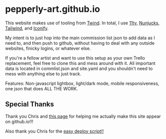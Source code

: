 # pepperly-art.github.io

This website makes use of tooling from [Twind](https://craigerskine.github.io/11ty-twind/). In total, I use [11ty](https://www.11ty.dev/), [Nunjucks](https://mozilla.github.io/nunjucks/), [Tailwind](https://tailwindcss.com/), and [Iconify](https://icon-sets.iconify.design/).

My intent is to just hop into the main commission list json to add data as I need to, and then push to github, without having to deal with any outside websites, finicky logins, or whatever else.

If you're a fellow artist and want to use this setup as your own Trello replacement, feel free to clone this and mess around with it. All important data is located in commlist.json and site.yaml and you shouldn't need to mess with anything else to just track. 

Features: Non-javascript lightbox, light/dark mode, mobile responsiveness, one json that does ALL THE WORK.

## Special Thanks

Thank you Chris and [this page](https://www.dawidsblog.com/posts/tutorial_11ty_github_pages/) for helping me actually make this site appear on github.io!!!

Also thank you Chris for the [easy deploy script!!](https://github.com/cmstead/perpa-build)
